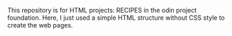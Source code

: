 This repository is for HTML projects: RECIPES in the odin project foundation.
Here, I just used a simple HTML structure without CSS style to create the web pages.
